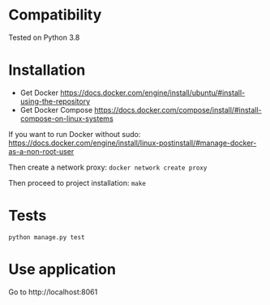 # Compatibility
Tested on Python 3.8

# Installation
- Get Docker
https://docs.docker.com/engine/install/ubuntu/#install-using-the-repository
- Get Docker Compose
https://docs.docker.com/compose/install/#install-compose-on-linux-systems

If you want to run Docker without sudo:
https://docs.docker.com/engine/install/linux-postinstall/#manage-docker-as-a-non-root-user

Then create a network proxy:
`docker network create proxy`

Then proceed to project installation:
`make`

# Tests
`python manage.py test`

# Use application
Go to http://localhost:8061